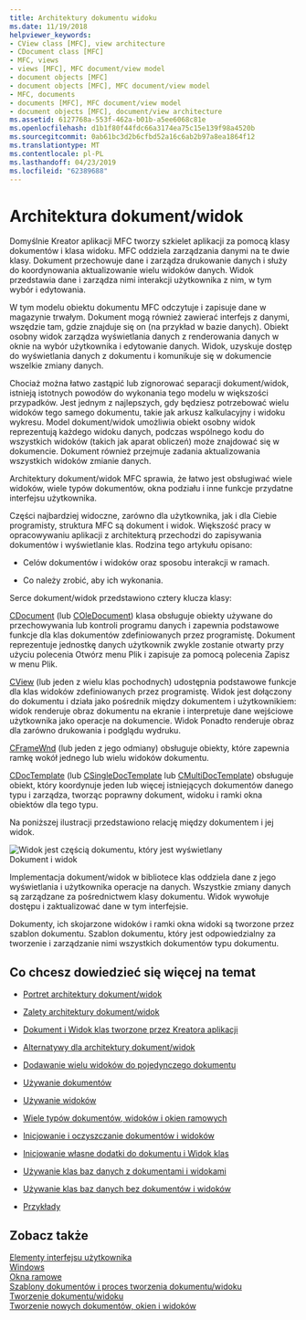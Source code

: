 ```yaml
---
title: Architektury dokumentu widoku
ms.date: 11/19/2018
helpviewer_keywords:
- CView class [MFC], view architecture
- CDocument class [MFC]
- MFC, views
- views [MFC], MFC document/view model
- document objects [MFC]
- document objects [MFC], MFC document/view model
- MFC, documents
- documents [MFC], MFC document/view model
- document objects [MFC], document/view architecture
ms.assetid: 6127768a-553f-462a-b01b-a5ee6068c81e
ms.openlocfilehash: d1b1f80f44fdc66a3174ea75c15e139f98a4520b
ms.sourcegitcommit: 0ab61bc3d2b6cfbd52a16c6ab2b97a8ea1864f12
ms.translationtype: MT
ms.contentlocale: pl-PL
ms.lasthandoff: 04/23/2019
ms.locfileid: "62389688"
---
```

# <a name="documentview-architecture"></a>Architektura dokument/widok

Domyślnie Kreator aplikacji MFC tworzy szkielet aplikacji za pomocą klasy dokumentów i klasa widoku. MFC oddziela zarządzania danymi na te dwie klasy. Dokument przechowuje dane i zarządza drukowanie danych i służy do koordynowania aktualizowanie wielu widoków danych. Widok przedstawia dane i zarządza nimi interakcji użytkownika z nim, w tym wybór i edytowania.

W tym modelu obiektu dokumentu MFC odczytuje i zapisuje dane w magazynie trwałym. Dokument mogą również zawierać interfejs z danymi, wszędzie tam, gdzie znajduje się on (na przykład w bazie danych). Obiekt osobny widok zarządza wyświetlania danych z renderowania danych w oknie na wybór użytkownika i edytowanie danych. Widok, uzyskuje dostęp do wyświetlania danych z dokumentu i komunikuje się w dokumencie wszelkie zmiany danych.

Chociaż można łatwo zastąpić lub zignorować separacji dokument/widok, istnieją istotnych powodów do wykonania tego modelu w większości przypadków. Jest jednym z najlepszych, gdy będziesz potrzebować wielu widoków tego samego dokumentu, takie jak arkusz kalkulacyjny i widoku wykresu. Model dokument/widok umożliwia obiekt osobny widok reprezentują każdego widoku danych, podczas wspólnego kodu do wszystkich widoków (takich jak aparat obliczeń) może znajdować się w dokumencie. Dokument również przejmuje zadania aktualizowania wszystkich widoków zmianie danych.

Architektury dokument/widok MFC sprawia, że łatwo jest obsługiwać wiele widoków, wiele typów dokumentów, okna podziału i inne funkcje przydatne interfejsu użytkownika.

Części najbardziej widoczne, zarówno dla użytkownika, jak i dla Ciebie programisty, struktura MFC są dokument i widok. Większość pracy w opracowywaniu aplikacji z architekturą przechodzi do zapisywania dokumentów i wyświetlanie klas. Rodzina tego artykułu opisano:

- Celów dokumentów i widoków oraz sposobu interakcji w ramach.

- Co należy zrobić, aby ich wykonania.

Serce dokument/widok przedstawiono cztery klucza klasy:

[CDocument](../mfc/reference/cdocument-class.md) (lub [COleDocument](../mfc/reference/coledocument-class.md)) klasa obsługuje obiekty używane do przechowywania lub kontroli programu danych i zapewnia podstawowe funkcje dla klas dokumentów zdefiniowanych przez programistę. Dokument reprezentuje jednostkę danych użytkownik zwykle zostanie otwarty przy użyciu polecenia Otwórz menu Plik i zapisuje za pomocą polecenia Zapisz w menu Plik.

[CView](../mfc/reference/cview-class.md) (lub jeden z wielu klas pochodnych) udostępnia podstawowe funkcje dla klas widoków zdefiniowanych przez programistę. Widok jest dołączony do dokumentu i działa jako pośrednik między dokumentem i użytkownikiem: widok renderuje obraz dokumentu na ekranie i interpretuje dane wejściowe użytkownika jako operacje na dokumencie. Widok Ponadto renderuje obraz dla zarówno drukowania i podglądu wydruku.

[CFrameWnd](../mfc/reference/cframewnd-class.md) (lub jeden z jego odmiany) obsługuje obiekty, które zapewnia ramkę wokół jednego lub wielu widoków dokumentu.

[CDocTemplate](../mfc/reference/cdoctemplate-class.md) (lub [CSingleDocTemplate](../mfc/reference/csingledoctemplate-class.md) lub [CMultiDocTemplate](../mfc/reference/cmultidoctemplate-class.md)) obsługuje obiekt, który koordynuje jeden lub więcej istniejących dokumentów danego typu i zarządza, tworząc poprawny dokument, widoku i ramki okna obiektów dla tego typu.

Na poniższej ilustracji przedstawiono relację między dokumentem i jej widok.

![Widok jest częścią dokumentu, który jest wyświetlany](../mfc/media/vc379n1.gif "widok jest częścią dokumentu, który jest wyświetlany") <br/>
Dokument i widok

Implementacja dokument/widok w bibliotece klas oddziela dane z jego wyświetlania i użytkownika operacje na danych. Wszystkie zmiany danych są zarządzane za pośrednictwem klasy dokumentu. Widok wywołuje dostępu i zaktualizować dane w tym interfejsie.

Dokumenty, ich skojarzone widoków i ramki okna widoki są tworzone przez szablon dokumentu. Szablon dokumentu, który jest odpowiedzialny za tworzenie i zarządzanie nimi wszystkich dokumentów typu dokumentu.

## <a name="what-do-you-want-to-know-more-about"></a>Co chcesz dowiedzieć się więcej na temat

- [Portret architektury dokument/widok](../mfc/a-portrait-of-the-document-view-architecture.md)

- [Zalety architektury dokument/widok](../mfc/advantages-of-the-document-view-architecture.md)

- [Dokument i Widok klas tworzone przez Kreatora aplikacji](../mfc/document-and-view-classes-created-by-the-mfc-application-wizard.md)

- [Alternatywy dla architektury dokument/widok](../mfc/alternatives-to-the-document-view-architecture.md)

- [Dodawanie wielu widoków do pojedynczego dokumentu](../mfc/adding-multiple-views-to-a-single-document.md)

- [Używanie dokumentów](../mfc/using-documents.md)

- [Używanie widoków](../mfc/using-views.md)

- [Wiele typów dokumentów, widoków i okien ramowych](../mfc/multiple-document-types-views-and-frame-windows.md)

- [Inicjowanie i oczyszczanie dokumentów i widoków](../mfc/initializing-and-cleaning-up-documents-and-views.md)

- [Inicjowanie własne dodatki do dokumentu i Widok klas](../mfc/creating-new-documents-windows-and-views.md)

- [Używanie klas baz danych z dokumentami i widokami](../data/mfc-using-database-classes-with-documents-and-views.md)

- [Używanie klas baz danych bez dokumentów i widoków](../data/mfc-using-database-classes-without-documents-and-views.md)

- [Przykłady](../overview/visual-cpp-samples.md)

## <a name="see-also"></a>Zobacz także

[Elementy interfejsu użytkownika](../mfc/user-interface-elements-mfc.md)<br/>
[Windows](../mfc/windows.md)<br/>
[Okna ramowe](../mfc/frame-windows.md)<br/>
[Szablony dokumentów i proces tworzenia dokumentu/widoku](../mfc/document-templates-and-the-document-view-creation-process.md)<br/>
[Tworzenie dokumentu/widoku](../mfc/document-view-creation.md)<br/>
[Tworzenie nowych dokumentów, okien i widoków](../mfc/creating-new-documents-windows-and-views.md)
